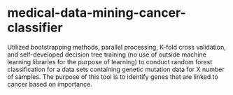 # medical-data-mining-cancer-classifier
Utilized bootstrapping methods, parallel processing, K-fold cross validation, and self-developed decision tree training (no use of outside machine learning libraries for the purpose of learning) to conduct random forest classification for a data sets containing genetic mutation data for X number of samples. The purpose of this tool is to identify genes that are linked to cancer based on importance.
